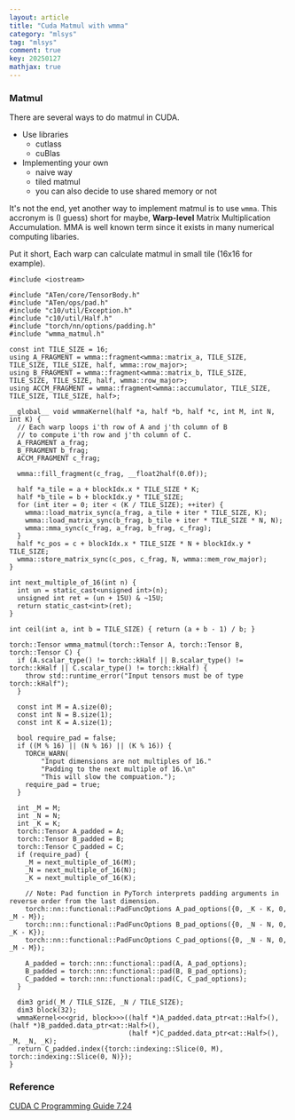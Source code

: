 ```yaml
---
layout: article
title: "Cuda Matmul with wmma"
category: "mlsys"
tag: "mlsys"
comment: true
key: 20250127
mathjax: true
---
```


### Matmul

There are several ways to do matmul in CUDA.
- Use libraries
    - cutlass
    - cuBlas
- Implementing your own
    - naive way
    - tiled matmul
    - you can also decide to use shared memory or not

It's not the end, yet another way to implement matmul is to use `wmma`. This accronym is (I guess) short for maybe, **Warp-level** Matrix Multiplication Accumulation. MMA is well known term since it exists in many numerical computing libaries.

Put it short, Each warp can calculate matmul in small tile (16x16 for example).

```CUDA
#include <iostream>

#include "ATen/core/TensorBody.h"
#include "ATen/ops/pad.h"
#include "c10/util/Exception.h"
#include "c10/util/Half.h"
#include "torch/nn/options/padding.h"
#include "wmma_matmul.h"

const int TILE_SIZE = 16;
using A_FRAGMENT = wmma::fragment<wmma::matrix_a, TILE_SIZE, TILE_SIZE, TILE_SIZE, half, wmma::row_major>;
using B_FRAGMENT = wmma::fragment<wmma::matrix_b, TILE_SIZE, TILE_SIZE, TILE_SIZE, half, wmma::row_major>;
using ACCM_FRAGMENT = wmma::fragment<wmma::accumulator, TILE_SIZE, TILE_SIZE, TILE_SIZE, half>;

__global__ void wmmaKernel(half *a, half *b, half *c, int M, int N, int K) {
  // Each warp loops i'th row of A and j'th column of B
  // to compute i'th row and j'th column of C.
  A_FRAGMENT a_frag;
  B_FRAGMENT b_frag;
  ACCM_FRAGMENT c_frag;

  wmma::fill_fragment(c_frag, __float2half(0.0f));

  half *a_tile = a + blockIdx.x * TILE_SIZE * K;
  half *b_tile = b + blockIdx.y * TILE_SIZE;
  for (int iter = 0; iter < (K / TILE_SIZE); ++iter) {
    wmma::load_matrix_sync(a_frag, a_tile + iter * TILE_SIZE, K);
    wmma::load_matrix_sync(b_frag, b_tile + iter * TILE_SIZE * N, N);
    wmma::mma_sync(c_frag, a_frag, b_frag, c_frag);
  }
  half *c_pos = c + blockIdx.x * TILE_SIZE * N + blockIdx.y * TILE_SIZE;
  wmma::store_matrix_sync(c_pos, c_frag, N, wmma::mem_row_major);
}

int next_multiple_of_16(int n) {
  int un = static_cast<unsigned int>(n);
  unsigned int ret = (un + 15U) & ~15U;
  return static_cast<int>(ret);
}

int ceil(int a, int b = TILE_SIZE) { return (a + b - 1) / b; }

torch::Tensor wmma_matmul(torch::Tensor A, torch::Tensor B, torch::Tensor C) {
  if (A.scalar_type() != torch::kHalf || B.scalar_type() != torch::kHalf || C.scalar_type() != torch::kHalf) {
    throw std::runtime_error("Input tensors must be of type torch::kHalf");
  }

  const int M = A.size(0);
  const int N = B.size(1);
  const int K = A.size(1);

  bool require_pad = false;
  if ((M % 16) || (N % 16) || (K % 16)) {
    TORCH_WARN(
        "Input dimensions are not multiples of 16."
        "Padding to the next multiple of 16.\n"
        "This will slow the compuation.");
    require_pad = true;
  }

  int _M = M;
  int _N = N;
  int _K = K;
  torch::Tensor A_padded = A;
  torch::Tensor B_padded = B;
  torch::Tensor C_padded = C;
  if (require_pad) {
    _M = next_multiple_of_16(M);
    _N = next_multiple_of_16(N);
    _K = next_multiple_of_16(K);

    // Note: Pad function in PyTorch interprets padding arguments in reverse order from the last dimension.
    torch::nn::functional::PadFuncOptions A_pad_options({0, _K - K, 0, _M - M});
    torch::nn::functional::PadFuncOptions B_pad_options({0, _N - N, 0, _K - K});
    torch::nn::functional::PadFuncOptions C_pad_options({0, _N - N, 0, _M - M});

    A_padded = torch::nn::functional::pad(A, A_pad_options);
    B_padded = torch::nn::functional::pad(B, B_pad_options);
    C_padded = torch::nn::functional::pad(C, C_pad_options);
  }

  dim3 grid(_M / TILE_SIZE, _N / TILE_SIZE);
  dim3 block(32);
  wmmaKernel<<<grid, block>>>((half *)A_padded.data_ptr<at::Half>(), (half *)B_padded.data_ptr<at::Half>(),
                              (half *)C_padded.data_ptr<at::Half>(), _M, _N, _K);
  return C_padded.index({torch::indexing::Slice(0, M), torch::indexing::Slice(0, N)});
}
```


### Reference

[CUDA C Programming Guide 7.24](https://docs.nvidia.com/cuda/cuda-c-programming-guide/index.html?highlight=wmma#warp-matrix-functions)